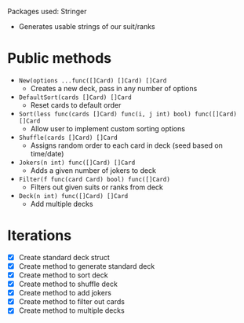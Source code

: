 Packages used: Stringer
- Generates usable strings of our suit/ranks

# Public methods
- `New(options ...func([]Card) []Card) []Card`
  - Creates a new deck, pass in any number of options
- `DefaultSort(cards []Card) []Card`
  - Reset cards to default order
- `Sort(less func(cards []Card) func(i, j int) bool) func([]Card) []Card`
  - Allow user to implement custom sorting options
- `Shuffle(cards []Card) []Card`
  - Assigns random order to each card in deck (seed based on time/date)
- `Jokers(n int) func([]Card) []Card`
  - Adds a given number of jokers to deck
- `Filter(f func(card Card) bool) func([]Card)`
  - Filters out given suits or ranks from deck
- `Deck(n int) func([]Card) []Card`
  - Add multiple decks

# Iterations
- [x] Create standard deck struct
- [x] Create method to generate standard deck
- [x] Create method to sort deck
- [x] Create method to shuffle deck
- [x] Create method to add jokers
- [x] Create method to filter out cards
- [x] Create method to multiple decks
